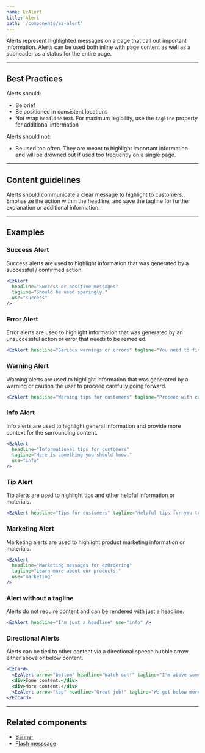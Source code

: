 ```yaml
---
name: EzAlert
title: Alert
path: '/components/ez-alert'
---
```


Alerts represent highlighted messages on a page that call out important information. Alerts can be used both inline with page content as well as a subheader as a status for the entire page.

---

## Best Practices

Alerts should:

- Be brief
- Be positioned in consistent locations
- Not wrap `headline` text. For maximum legibility, use the `tagline` property for additional information

Alerts should not:

- Be used too often. They are meant to highlight important information and will be drowned out if used too frequently on a single page.

---

## Content guidelines

Alerts should communicate a clear message to highlight to customers. Emphasize the action within the headline, and save the tagline for further explanation or additional information.

---

## Examples

### Success Alert

Success alerts are used to highlight information that was generated by a successful / confirmed action.

```jsx
<EzAlert
  headline="Success or positive messages"
  tagline="Should be used sparingly."
  use="success"
/>
```

### Error Alert

Error alerts are used to highlight information that was generated by an unsuccessful action or error that needs to be remedied.

```jsx
<EzAlert headline="Serious warnings or errors" tagline="You need to fix something." use="error" />
```

### Warning Alert

Warning alerts are used to highlight information that was generated by a warning or caution the user to proceed carefully going forward.

```jsx
<EzAlert headline="Warning tips for customers" tagline="Proceed with caution." use="warning" />
```

### Info Alert

Info alerts are used to highlight general information and provide more context for the surrounding content.

```jsx
<EzAlert
  headline="Informational tips for customers"
  tagline="Here is something you should know."
  use="info"
/>
```

### Tip Alert

Tip alerts are used to highlight tips and other helpful information or materials.

```jsx
<EzAlert headline="Tips for customers" tagline="Helpful tips for you to remember." use="tip" />
```

### Marketing Alert

Marketing alerts are used to highlight product marketing information or materials.

```jsx
<EzAlert
  headline="Marketing messages for ezOrdering"
  tagline="Learn more about our products."
  use="marketing"
/>
```

### Alert without a tagline

Alerts do not require content and can be rendered with just a headline.

```jsx
<EzAlert headline="I'm just a headline" use="info" />
```

### Directional Alerts

Alerts can be tied to other content via a directional speech bubble arrow either above or below content.

```jsx
<EzCard>
  <EzAlert arrow="bottom" headline="Watch out!" tagline="I'm above some content." use="warning" />
  <div>Some content.</div>
  <div>More content.</div>
  <EzAlert arrow="top" headline="Great job!" tagline="We got below more content." use="success" />
</EzCard>
```

---

## Related components

- [Banner](/components/ez-banner)
- [Flash messsage](/components/ez-flash-message/)
